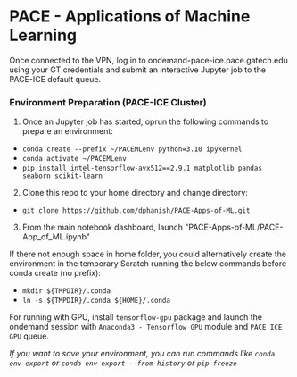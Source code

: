 # PACE - Applications of Machine Learning

Once connected to the VPN, log in to ondemand-pace-ice.pace.gatech.edu using your GT credentials and submit an interactive Jupyter job to the PACE-ICE default queue.

### Environment Preparation (PACE-ICE Cluster)
1. Once an Jupyter job has started, oprun the following commands to prepare an environment:
  - `conda create --prefix ~/PACEMLenv python=3.10 ipykernel`
  - `conda activate ~/PACEMLenv`
  - `pip install intel-tensorflow-avx512==2.9.1 matplotlib pandas seaborn scikit-learn`
2. Clone this repo to your home directory and change directory:
  - `git clone https://github.com/dphanish/PACE-Apps-of-ML.git`
3. From the main notebook dashboard, launch "PACE-Apps-of-ML/PACE-App_of_ML.ipynb"

If there not enough space in home folder, you could alternatively create the environment in the temporary Scratch running the below commands before conda create (no prefix): 

- `mkdir ${TMPDIR}/.conda`
- `ln -s ${TMPDIR}/.conda ${HOME}/.conda`

For running with GPU, install `tensorflow-gpu` package and launch the ondemand session with `Anaconda3 - Tensorflow GPU` module and `PACE ICE GPU` queue.

*If you want to save your environment, you can run commands like `conda env export` or `conda env export --from-history` or `pip freeze`*
